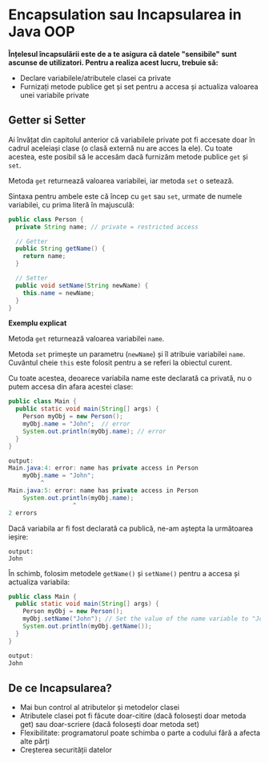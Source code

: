 # Encapsulation sau Incapsularea in Java OOP

**Înțelesul încapsulării este de a te asigura că datele "sensibile" sunt ascunse de utilizatori. Pentru a realiza acest lucru, trebuie să:**

- Declare variabilele/atributele clasei ca private
- Furnizați metode publice get și set pentru a accesa și actualiza valoarea unei variabile private

## Getter si Setter

Ai învățat din capitolul anterior că variabilele private pot fi accesate doar în cadrul aceleiași clase (o clasă externă nu are acces la ele). Cu toate acestea, este posibil să le accesăm dacă furnizăm metode publice `get` și `set`.

Metoda `get` returnează valoarea variabilei, iar metoda `set` o setează.

Sintaxa pentru ambele este că încep cu `get` sau `set`, urmate de numele variabilei, cu prima literă în majusculă:

```java
public class Person {
  private String name; // private = restricted access

  // Getter
  public String getName() {
    return name;
  }

  // Setter
  public void setName(String newName) {
    this.name = newName;
  }
}
```

**Exemplu explicat**

Metoda `get` returnează valoarea variabilei `name`.

Metoda `set` primește un parametru (`newName`) și îl atribuie variabilei `name`. Cuvântul cheie `this` este folosit pentru a se referi la obiectul curent.

Cu toate acestea, deoarece variabila name este declarată ca privată, nu o putem accesa din afara acestei clase:

```java
public class Main {
  public static void main(String[] args) {
    Person myObj = new Person();
    myObj.name = "John";  // error
    System.out.println(myObj.name); // error 
  }
}

output:
Main.java:4: error: name has private access in Person
    myObj.name = "John";
         ^
Main.java:5: error: name has private access in Person
    System.out.println(myObj.name);
                  ^
2 errors
```

Dacă variabila ar fi fost declarată ca publică, ne-am aștepta la următoarea ieșire:

```
output:
John
```

În schimb, folosim metodele `getName()` și `setName()` pentru a accesa și actualiza variabila:


```java
public class Main {
  public static void main(String[] args) {
    Person myObj = new Person();
    myObj.setName("John"); // Set the value of the name variable to "John"
    System.out.println(myObj.getName());
  }
}

output:
John
```


## De ce Incapsularea?

- Mai bun control al atributelor și metodelor clasei
- Atributele clasei pot fi făcute doar-citire (dacă folosești doar metoda get) sau doar-scriere (dacă folosești doar metoda set)
- Flexibilitate: programatorul poate schimba o parte a codului fără a afecta alte părți
- Creșterea securității datelor


